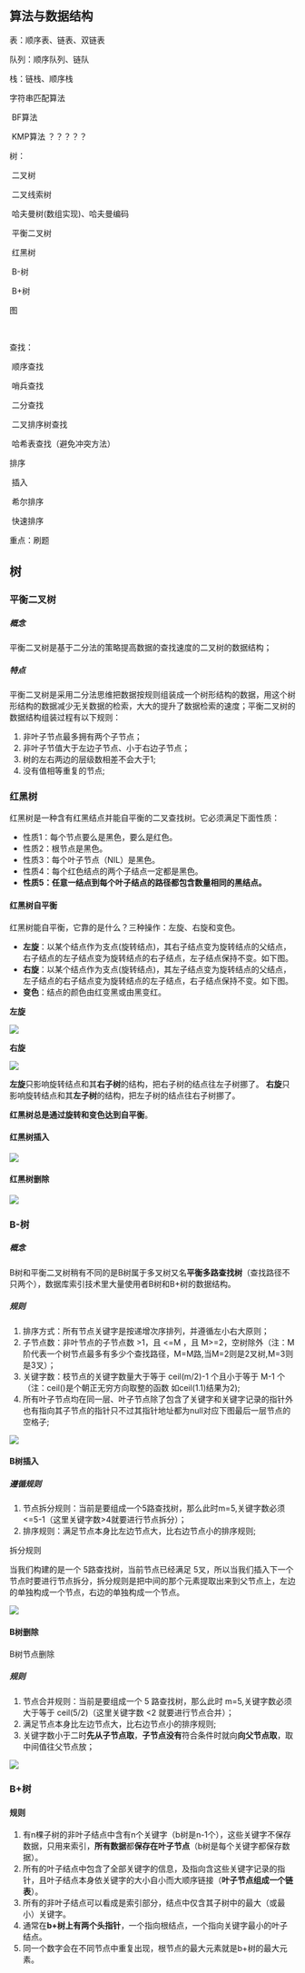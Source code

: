 ## 算法与数据结构

表：顺序表、链表、双链表

队列：顺序队列、链队

栈：链栈、顺序栈

字符串匹配算法

​	BF算法

​	KMP算法 ？？？？？

树：

​	二叉树

​	二叉线索树

​	哈夫曼树(数组实现)、哈夫曼编码

​	平衡二叉树

​	红黑树

​	B-树

​	B+树

图

​	



查找：

​	顺序查找

​	哨兵查找

​	二分查找

​	二叉排序树查找

​	哈希表查找（避免冲突方法）

排序

​	插入

​	希尔排序

​	快速排序



重点：刷题



## 树

### 平衡二叉树

##### 概念

平衡二叉树是基于二分法的策略提高数据的查找速度的二叉树的数据结构；

##### 特点

平衡二叉树是采用二分法思维把数据按规则组装成一个树形结构的数据，用这个树形结构的数据减少无关数据的检索，大大的提升了数据检索的速度；平衡二叉树的数据结构组装过程有以下规则：

1. 非叶子节点最多拥有两个子节点；
2. 非叶子节值大于左边子节点、小于右边子节点；
3. 树的左右两边的层级数相差不会大于1;
4. 没有值相等重复的节点;

### 红黑树

红黑树是一种含有红黑结点并能自平衡的二叉查找树。它必须满足下面性质：

- 性质1：每个节点要么是黑色，要么是红色。
- 性质2：根节点是黑色。
- 性质3：每个叶子节点（NIL）是黑色。
- 性质4：每个红色结点的两个子结点一定都是黑色。
- **性质5：任意一结点到每个叶子结点的路径都包含数量相同的黑结点。**

#### 红黑树自平衡

红黑树能自平衡，它靠的是什么？三种操作：左旋、右旋和变色。

- **左旋**：以某个结点作为支点(旋转结点)，其右子结点变为旋转结点的父结点，右子结点的左子结点变为旋转结点的右子结点，左子结点保持不变。如下图。
- **右旋**：以某个结点作为支点(旋转结点)，其左子结点变为旋转结点的父结点，左子结点的右子结点变为旋转结点的左子结点，右子结点保持不变。如下图。
- **变色**：结点的颜色由红变黑或由黑变红。

**左旋**

![](./../png/红黑树_左旋.png)

**右旋**

![](./../png/红黑树_右旋.png)

**左旋**只影响旋转结点和其**右子树**的结构，把右子树的结点往左子树挪了。
**右旋**只影响旋转结点和其**左子树**的结构，把左子树的结点往右子树挪了。

**红黑树总是通过旋转和变色达到自平衡**。

#### 红黑树插入

![](./../png/红黑树插入.png)

#### 红黑树删除

![](./../png/红黑树删除.png)

### B-树

##### 概念

B树和平衡二叉树稍有不同的是B树属于多叉树又名**平衡多路查找树**（查找路径不只两个），数据库索引技术里大量使用者B树和B+树的数据结构。

##### 规则

1. 排序方式：所有节点关键字是按递增次序排列，并遵循左小右大原则；
2. 子节点数：非叶节点的子节点数 >1，且 <=M ，且 M>=2，空树除外（注：M阶代表一个树节点最多有多少个查找路径，M=M路,当M=2则是2叉树,M=3则是3叉）；
3. 关键字数：枝节点的关键字数量大于等于 ceil(m/2)-1 个且小于等于 M-1 个（注：ceil()是个朝正无穷方向取整的函数 如ceil(1.1)结果为2);
4. 所有叶子节点均在同一层、叶子节点除了包含了关键字和关键字记录的指针外也有指向其子节点的指针只不过其指针地址都为null对应下图最后一层节点的空格子;

![](./../png/B树.png)

#### B树插入

##### 遵循规则

1. 节点拆分规则：当前是要组成一个5路查找树，那么此时m=5,关键字数必须<=5-1（这里关键字数>4就要进行节点拆分）；
2. 排序规则：满足节点本身比左边节点大，比右边节点小的排序规则;

拆分规则

当我们构建的是一个 5路查找树，当前节点已经满足 5叉，所以当我们插入下一个节点时要进行节点拆分，拆分规则是把中间的那个元素提取出来到父节点上，左边的单独构成一个节点，右边的单独构成一个节点。

![](./../png/B树插入拆分.png)

#### B树删除

B树节点删除

##### 规则

1. 节点合并规则：当前是要组成一个 5 路查找树，那么此时 m=5,关键字数必须大于等于 ceil(5/2)（这里关键字数 <2 就要进行节点合并）；
2. 满足节点本身比左边节点大，比右边节点小的排序规则;
3. 关键字数小于二时**先从子节点取**，**子节点没有**符合条件时就向**向父节点取**，取中间值往父节点放；

![](./../png/B树删除合并.png)



### B+树

#### 规则

1. 有n棵子树的非叶子结点中含有n个关键字（b树是n-1个），这些关键字不保存数据，只用来索引，**所有数据**都**保存在叶子节点**（b树是每个关键字都保存数据）。
2. 所有的叶子结点中包含了全部关键字的信息，及指向含这些关键字记录的指针，且叶子结点本身依关键字的大小自小而大顺序链接（**叶子节点组成一个链表**）。
3. 所有的非叶子结点可以看成是索引部分，结点中仅含其子树中的最大（或最小）关键字。
4. 通常在**b+树上有两个头指针**，一个指向根结点，一个指向关键字最小的叶子结点。
5. 同一个数字会在不同节点中重复出现，根节点的最大元素就是b+树的最大元素。

